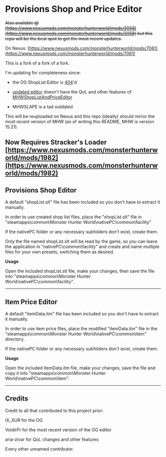 # Provisions Shop and Price Editor
~~Also available @ [https://www.nexusmods.com/monsterhunterworld/mods/2058](https://www.nexusmods.com/monsterhunterworld/mods/2058) but this repo will be the best spot to get the most recent updates.~~

On Nexus: [https://www.nexusmods.com/monsterhunterworld/mods/7061](https://www.nexusmods.com/monsterhunterworld/mods/7061)

This is a fork of a fork of a fork.

I'm updating for completeness since:

- the OG ShopList Editor is [404](https://github.com/IX-Xur/MHW-Shop-Editor)'d 

- [updated editor](https://github.com/VoldirFr/MHW-Shop-Editor) doesn't have the QoL and other features of [MHWShopListAndPriceEditor](https://github.com/aria-zivar/MHW_Shop_and_Price_Editor)

- MHWSLAPE is a tad outdated

This will be reuploaded on Nexus and this repo (ideally) should mirror the most recent version of MHW (as of writing this README, MHW is version 15.21).

**Now Requires Stracker's Loader  
[https://www.nexusmods.com/monsterhunterworld/mods/1982](https://www.nexusmods.com/monsterhunterworld/mods/1982)**
-------------------------------------------------------
Provisions Shop Editor
-------------------------------------------------------
A default "shopList.slt" file has been included so you don't have to extract it manually.

In order to use created shop list files, place the "shopList.slt" file in "steamapps\common\Monster Hunter World\nativePC\common\facility"  
  
If the nativePC folder or any necessary subfolders don't exist, create them.  
  
Only the file named shopList.slt will be read by the game, so you can leave the application in "nativePC\common\facility" and create and name multiple files for your own presets, switching them as desired.

__Usage__

Open the included shopList.slt file, make your changes, then save the file into "steamapps\common\Monster Hunter World\nativePC\common\facility".

-------------------------------------------------------
Item Price Editor
-------------------------------------------------------
A default "itemData.itm" file has been included so you don't have to extract it manually.

In order to use item price files, place the modified "itemData.itm" file in the "steamapps\common\Monster Hunter World\nativePC\common\item" directory.

If the nativePC folder or any necessary subfolders don't exist, create them.

__Usage__

Open the included itemData.itm file, make your changes, save the file and copy it into "steamapps\common\Monster Hunter World\nativePC\common\item".

-------------------------------------------------------

## Credits

Credit to all that contributed to this project prior:

IX_XUR for the OG

VoldirFr for the most recent version of the OG editor

aria-zivar for QoL changes and other features

Every other unnamed contributor.
